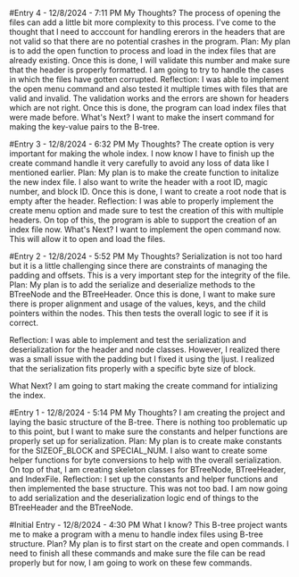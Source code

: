 #Entry 4 - 12/8/2024 - 7:11 PM
My Thoughts?
The process of opening the files can add a little bit more complexity to this process. I've come to the thought that I need to acccount for handling ererors in the headers that are not valid so that there are no potential crashes in the program.
Plan:
My plan is to add the open function to process and load in the index files that are already existing. Once this is done, I will validate this number and make sure that the header is properly formatted. I am going to try to handle the cases in which the files have gotten corrupted.
Reflection:
I was able to implement the open menu command and also tested it multiple times with files that are valid and invalid. The validation works and the errors are shown for headers which are not right. Once this is done, the program can load index files that were made before.
What's Next?
I want to make the insert command for making the key-value pairs to the B-tree. 

#Entry 3 - 12/8/2024 - 6:32 PM
My Thoughts?
The create option is very important for making the whole index. I now know I have to finish up the create command handle it very carefully to avoid any loss of data like I mentioned earlier.
Plan:
My plan is to make the create function to initalize the new index file. I also want to write the header with a root ID, magic number, and block ID. Once this is done, I want to create a root node that is empty after the header.
Reflection:
I was able to properly implement the create menu option and made sure to test the creation of this with multiple headers. On top of this, the program is able to support the creation of an index file now. 
What's Next?
I want to implement the open command now. This will allow it to open and load the files.



#Entry 2 - 12/8/2024 - 5:52 PM
My Thoughts?
Serialization is not too hard but it is a little challenging since there are constraints of managing the padding and offsets. This is a very important step for the integrity of the file.
Plan:
My plan is to add the serialize and deserialize methods to the BTreeNode and the BTreeHeader. Once this is done, I want to make sure there is proper alignment and usage of the values, keys, and the child pointers within the nodes. This then tests the overall logic to see if it is correct.

Reflection:
I was able to implement and test the serialization and deserialization for the header and node classes. However, I realized there was a small issue with the padding but I fixed it using the ljust. I realized that the serialization fits properly with a specific byte size of block.

What Next?
I am going to start making the create command for intializing the index.

#Entry 1 - 12/8/2024 - 5:14 PM
My Thoughts?
I am creating the project and laying the basic structure of the B-tree. There is nothing too problematic up to this point, but I want to make sure the constants and helper functions are properly set up for serialization.
Plan:
My plan is to create make constants for the SIZEOF_BLOCK and SPECIAL_NUM. I also want to create some helper functions for byte conversions to help with the overall serialization. On top of that, I am creating skeleton classes for BTreeNode, BTreeHeader, and IndexFile.
Reflection:
I set up the constants and helper functions and then implemented the base structure. This was not too bad. I am now going to add serialization and the deserialization logic end of things to the BTreeHeader and the BTreeNode.


#Initial Entry - 12/8/2024 - 4:30 PM
What I know?
This B-tree project wants me to make a program with a menu to handle index files using B-tree structure.
Plan?
My plan is to first start on the create and open commands. I need to finish all these commands and make sure the file can be read properly but for now, 
I am going to work on these few commands.
